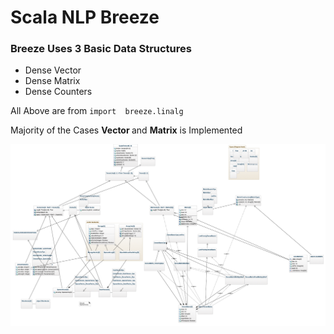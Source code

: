 <h1> Scala NLP Breeze </h1>
<h3> Breeze Uses 3 Basic Data Structures </h3>
<ul>
  <li> Dense Vector </li>
  <li> Dense Matrix </li>
  <li> Dense Counters </li>
</ul>
<p> All Above are from  <code>import  breeze.linalg </code> </p>
<p> Majority of the Cases  <b>Vector </b>and <b>Matrix</b> is Implemented </p>   
<img src="Screen Shot 2019-06-22 at 9.01.11 PM.png"/>
